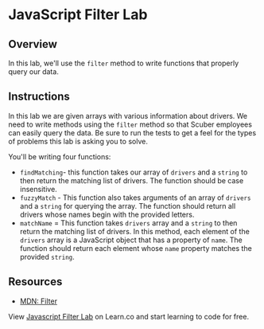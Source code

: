# JavaScript Filter Lab

## Overview

In this lab, we'll use the `filter` method to write functions that properly query our data.

## Instructions

In this lab we are given arrays with various information about drivers.  We need to write methods using the `filter` method so that Scuber employees can easily query the data.  Be sure to run the tests to get a feel for the types of problems this lab is
asking you to solve.

You'll be writing four functions:

 * `findMatching`- this function takes our array of `drivers` and a `string` to then return the matching list of drivers.  The function should be case insensitive.  
 * `fuzzyMatch` - This function also takes arguments of an array of `drivers` and a `string` for querying the array.  The function should return all drivers whose names begin with the provided letters.
 * `matchName` = This function takes `drivers` array and a `string` to then return the matching list of drivers.  In this method, each element of the `drivers` array is a JavaScript object that has a property of `name`.  The function should return each element whose `name` property matches the provided `string`.

## Resources

- [MDN: Filter](https://developer.mozilla.org/en-US/docs/Web/JavaScript/Reference/Global_Objects/Array/filter)

<p class='util--hide'>View <a href='https://learn.co/lessons/javascript-looping-and-iteration-filter-lab'>Javascript Filter Lab</a> on Learn.co and start learning to code for free.</p>
